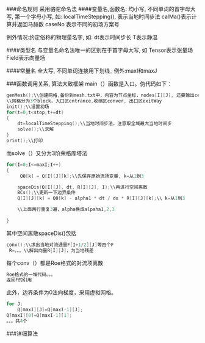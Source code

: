 ###命名规则
采用骆驼命名法
####变量名,函数名:
 均小写, 不同单词的首字母大写, 第一个字母小写, 如:
localTimeStepping(), 表示当地时间步法
calMa()表示计算并返回马赫数
caseNo 表示不同的初场方案号

例外情况:约定俗称的物理量名字, 如:
dt表示时间步长
T表示静温

####类型名
与变量名命名法唯一的区别在于首字母大写, 如
Tensor表示张量场
Field表示向量场

####常量名
全大写, 不同单词连接用下划线_
例外:maxI和maxJ



###函数调用关系, 算法大致框架
main（）函数是入口。伪代码如下：

```c++
genMesh();\\创建网格,备份到mesh.txt中，内容为节点坐标，nodes[I][J], 还要输出center[I][J]
\\网格分为3个block，入口区entrance,收缩区conver, 出口区exitWay
init();\\设置初场
for(t=0;t<stop;t+=dt)
{
    dt=localTimeStepping();\\当地时间步法，注意取全域最大当地时间步
    solve();\\求解
}
print();\\打印
```



而solve（）又分为3阶荣格库塔法

```c++
for(I=0;I<=maxI;I++)
{
	 Q0[k] = Q[I][J][k];\\先保存原始流场变量, k=从1到3

	spaceDis(Q[I][J], dt, R[I][J], I);\\再进行空间离散
    BCs();\\更新一下边界条件
	Q[I][J][k] = Q0[k] - alpha1 * dt / dx * R[I][J][k];\\ k=从1到3

	\\上面两行重复3遍，alpha换成alpaha1,2,3
     
}
```

其中空间离散spaceDis()包括

```c++
conv();\\求出当地对流通量F[I+1/2][J]等四个F
 R=。。。\\解出向量R[I][J]，为当地残差

```



每个conv（）都是Roe格式的对流项离散

```c++
Roe格式的一堆代码。。。
返回F的引用
```

此外，边界条件为0法向梯度，采用虚拟网格。

```c++
for J:
    Q[maxI][J]=Q[maxI-1][J];
Q[maxI][0]=Q[maxI-1][1];
。。。共4个
```

###详细算法

####